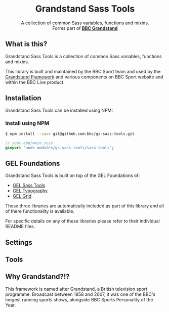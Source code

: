 <h1 align="center">Grandstand Sass Tools</h1>
<p align="center">
    A collection of common Sass variables, functions and mixins.<br />
    Forms part of <a href="https://github.com/bbc/bbc-grandstand" target="_blank"><b>BBC Grandstand</b></a>
</p>

## What is this?

Grandstand Sass Tools is a collection of common Sass variables, functions and mixins.

This library is built and maintained by the BBC Sport team and used by the [Grandstand Framework](https://github.com/bbc/bbc-grandstand) and various components on BBC Sport website and within the BBC Live product.

## Installation

Grandstand Sass Tools can be installed using NPM:

### Install using NPM

```bash
$ npm install --save git@github.com:bbc/gs-sass-tools.git
```

```sass
// your-app/main.scss
@import 'node_modules/gs-sass-tools/sass-tools';
```

## GEL Foundations

Grandstand Sass Tools is built on top of the GEL Foundations of:

- [GEL Sass Tools](https://github.com/bbc/gel-sass-tools)
- [GEL Typography](https://github.com/bbc/gel-typography)
- [GEL Grid](https://github.com/bbc/gel-grid)

These three libraries are automatically included as part of this library and all of there functionality is available.

For specific details on any of these libraries please refer to their individual README files.

## Settings

## Tools

## Why Grandstand?!?

This framework is named after Grandstand, a British television sport programme. Broadcast between 1958 and 2007, it was one of the BBC's longest running sports shows, alongside BBC Sports Personality of the Year.
